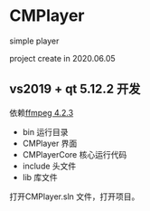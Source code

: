 # CMPlayer
simple player

project create in 2020.06.05

## vs2019 + qt 5.12.2 开发
依赖[ffmpeg 4.2.3](https://ffmpeg.org/download.html#get-sources)

- bin 运行目录
- CMPlayer 界面
- CMPlayerCore 核心运行代码
- include 头文件
- lib 库文件

打开CMPlayer.sln 文件，打开项目。